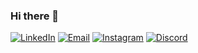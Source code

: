 ### Hi there 👋


[![LinkedIn](https://img.shields.io/badge/LinkedIn-0A66C2?style=flat-square&logo=linkedin&logoColor=white&labelColor=0A66C2)](https://www.linkedin.com/in/guilherme-almeida-a21504158/)
[![Email](https://img.shields.io/badge/Email-D14836?style=flat-square&logo=gmail&logoColor=white&labelColor=D14836)](mailto:gui3jasl@gmail.com)
[![Instagram](https://img.shields.io/badge/Instagram-E4405F?style=flat-square&logo=instagram&logoColor=white&labelColor=E4405F)](https://www.instagram.com/gui_almeida3/)
[![Discord](https://img.shields.io/badge/Discord-7289DA?style=flat-square&logo=discord&logoColor=white&labelColor=7289DA)](Gui3jas#4663)
